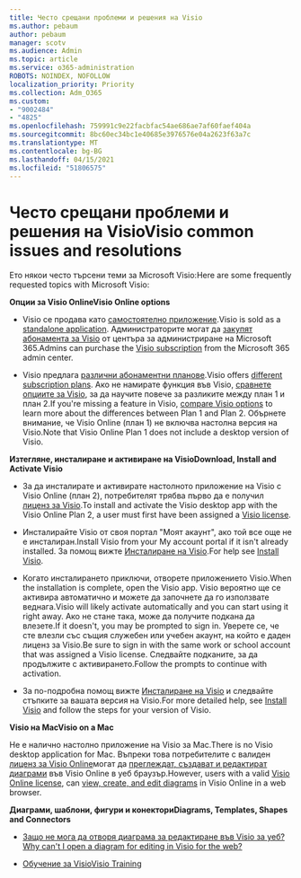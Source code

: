 ```yaml
---
title: Често срещани проблеми и решения на Visio
ms.author: pebaum
author: pebaum
manager: scotv
ms.audience: Admin
ms.topic: article
ms.service: o365-administration
ROBOTS: NOINDEX, NOFOLLOW
localization_priority: Priority
ms.collection: Adm_O365
ms.custom:
- "9002484"
- "4825"
ms.openlocfilehash: 759991c9e22facbfac54ae686ae7af60faef404a
ms.sourcegitcommit: 8bc60ec34bc1e40685e3976576e04a2623f63a7c
ms.translationtype: MT
ms.contentlocale: bg-BG
ms.lasthandoff: 04/15/2021
ms.locfileid: "51806575"
---
```

# <a name="visio-common-issues-and-resolutions"></a><span data-ttu-id="c70fd-102">Често срещани проблеми и решения на Visio</span><span class="sxs-lookup"><span data-stu-id="c70fd-102">Visio common issues and resolutions</span></span>

<span data-ttu-id="c70fd-103">Ето някои често търсени теми за Microsoft Visio:</span><span class="sxs-lookup"><span data-stu-id="c70fd-103">Here are some frequently requested topics with Microsoft Visio:</span></span>

<span data-ttu-id="c70fd-104">**Опции за Visio Online**</span><span class="sxs-lookup"><span data-stu-id="c70fd-104">**Visio Online options**</span></span>

- <span data-ttu-id="c70fd-105">Visio се продава като [самостоятелно приложение](https://products.office.com/visio/flowchart-software).</span><span class="sxs-lookup"><span data-stu-id="c70fd-105">Visio is sold as a [standalone application](https://products.office.com/visio/flowchart-software).</span></span> <span data-ttu-id="c70fd-106">Администраторите могат да [закупят абонамента за Visio](https://docs.microsoft.com/alchemyinsights/purchase-visio-subscription) от центъра за администриране на Microsoft 365.</span><span class="sxs-lookup"><span data-stu-id="c70fd-106">Admins can purchase the [Visio subscription](https://docs.microsoft.com/alchemyinsights/purchase-visio-subscription) from the Microsoft 365 admin center.</span></span>

- <span data-ttu-id="c70fd-107">Visio предлага [различни абонаментни планове](https://products.office.com/visio/microsoft-visio-plans-and-pricing-compare-visio-options).</span><span class="sxs-lookup"><span data-stu-id="c70fd-107">Visio offers [different subscription plans](https://products.office.com/visio/microsoft-visio-plans-and-pricing-compare-visio-options).</span></span> <span data-ttu-id="c70fd-108">Ако не намирате функция във Visio, [сравнете опциите за Visio](https://products.office.com/visio/microsoft-visio-plans-and-pricing-compare-visio-options), за да научите повече за разликите между план 1 и план 2.</span><span class="sxs-lookup"><span data-stu-id="c70fd-108">If you're missing a feature in Visio, [compare Visio options](https://products.office.com/visio/microsoft-visio-plans-and-pricing-compare-visio-options) to learn more about the differences between Plan 1 and Plan 2.</span></span>  <span data-ttu-id="c70fd-109">Обърнете внимание, че Visio Online (план 1) не включва настолна версия на Visio.</span><span class="sxs-lookup"><span data-stu-id="c70fd-109">Note that Visio Online Plan 1 does not include a desktop version of Visio.</span></span>

<span data-ttu-id="c70fd-110">**Изтегляне, инсталиране и активиране на Visio**</span><span class="sxs-lookup"><span data-stu-id="c70fd-110">**Download, Install and Activate Visio**</span></span>

- <span data-ttu-id="c70fd-111">За да инсталирате и активирате настолното приложение на Visio с Visio Online (план 2), потребителят трябва първо да е получил [лиценз за Visio](https://docs.microsoft.com/microsoft-365/admin/add-users/add-users).</span><span class="sxs-lookup"><span data-stu-id="c70fd-111">To install and activate the Visio desktop app with the Visio Online Plan 2, a user must first have been assigned a [Visio license](https://docs.microsoft.com/microsoft-365/admin/add-users/add-users).</span></span>

- <span data-ttu-id="c70fd-112">Инсталирайте Visio от своя портал "Моят акаунт", ако той все още не е инсталиран.</span><span class="sxs-lookup"><span data-stu-id="c70fd-112">Install Visio from your My account portal if it isn't already installed.</span></span> <span data-ttu-id="c70fd-113">За помощ вижте [Инсталиране на Visio](https://support.office.com/article/f98f21e3-aa02-4827-9167-ddab5b025710).</span><span class="sxs-lookup"><span data-stu-id="c70fd-113">For help see [Install Visio](https://support.office.com/article/f98f21e3-aa02-4827-9167-ddab5b025710).</span></span>

- <span data-ttu-id="c70fd-114">Когато инсталирането приключи, отворете приложението Visio.</span><span class="sxs-lookup"><span data-stu-id="c70fd-114">When the installation is complete, open the Visio app.</span></span> <span data-ttu-id="c70fd-115">Visio вероятно ще се активира автоматично и можете да започнете да го използвате веднага.</span><span class="sxs-lookup"><span data-stu-id="c70fd-115">Visio will likely activate automatically and you can start using it right away.</span></span> <span data-ttu-id="c70fd-116">Ако не стане така, може да получите подкана да влезете.</span><span class="sxs-lookup"><span data-stu-id="c70fd-116">If it doesn't, you may be prompted to sign in.</span></span> <span data-ttu-id="c70fd-117">Уверете се, че сте влезли със същия служебен или учебен акаунт, на който е даден лиценз за Visio.</span><span class="sxs-lookup"><span data-stu-id="c70fd-117">Be sure to sign in with the same work or school account that was assigned a Visio license.</span></span> <span data-ttu-id="c70fd-118">Следвайте подканите, за да продължите с активирането.</span><span class="sxs-lookup"><span data-stu-id="c70fd-118">Follow the prompts to continue with activation.</span></span>

- <span data-ttu-id="c70fd-119">За по-подробна помощ вижте [Инсталиране на Visio](https://support.office.com/article/f98f21e3-aa02-4827-9167-ddab5b025710) и следвайте стъпките за вашата версия на Visio.</span><span class="sxs-lookup"><span data-stu-id="c70fd-119">For more detailed help, see [Install Visio](https://support.office.com/article/f98f21e3-aa02-4827-9167-ddab5b025710) and follow the steps for your version of Visio.</span></span>

<span data-ttu-id="c70fd-120">**Visio на Mac**</span><span class="sxs-lookup"><span data-stu-id="c70fd-120">**Visio on a Mac**</span></span>

<span data-ttu-id="c70fd-121">Не е налично настолно приложение на Visio за Mac.</span><span class="sxs-lookup"><span data-stu-id="c70fd-121">There is no Visio desktop application for Mac.</span></span> <span data-ttu-id="c70fd-122">Въпреки това потребителите с валиден [лиценз за Visio Online](https://docs.microsoft.com/microsoft-365/admin/add-users/add-users)могат да [преглеждат, създават и редактират диаграми](https://support.office.com/article/06f04845-91b8-4e8f-881f-a43c970735fc) във Visio Online в уеб браузър.</span><span class="sxs-lookup"><span data-stu-id="c70fd-122">However, users with a valid [Visio Online license](https://docs.microsoft.com/microsoft-365/admin/add-users/add-users), can [view, create, and edit diagrams](https://support.office.com/article/06f04845-91b8-4e8f-881f-a43c970735fc) in Visio Online in a web browser.</span></span>

<span data-ttu-id="c70fd-123">**Диаграми, шаблони, фигури и конектори**</span><span class="sxs-lookup"><span data-stu-id="c70fd-123">**Diagrams, Templates, Shapes and Connectors**</span></span>

- [<span data-ttu-id="c70fd-124">Защо не мога да отворя диаграма за редактиране във Visio за уеб?</span><span class="sxs-lookup"><span data-stu-id="c70fd-124">Why can't I open a diagram for editing in Visio for the web?</span></span>](https://support.microsoft.com/office/ea4a23d3-21d3-4878-945e-cf1be4140357)

- [<span data-ttu-id="c70fd-125">Обучение за Visio</span><span class="sxs-lookup"><span data-stu-id="c70fd-125">Visio Training</span></span>](https://support.office.com/article/visio-training-e058bcfa-1d90-4653-afc6-e84d54cf94a6)

